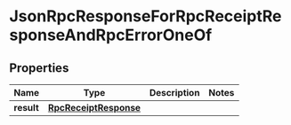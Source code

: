
# JsonRpcResponseForRpcReceiptResponseAndRpcErrorOneOf

## Properties
| Name | Type | Description | Notes |
| ------------ | ------------- | ------------- | ------------- |
| **result** | [**RpcReceiptResponse**](RpcReceiptResponse.md) |  |  |



